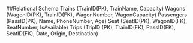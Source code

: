 ##Relational Schema
Trains (TrainID(PK), TrainName, Capacity)
Wagons (WagonID(PK), TrainID(FK), WagonNumber, WagonCapacity)
Passengers (PassID(PK), Name, PhoneNumber, Age)
Seat (SeatID(PK), WagonID(FK), SeatNumber, IsAvailable)
Trips (TripID (PK), TrainID(FK), PassID(FK), SeatID(FK), Date, Origin, Destination)
